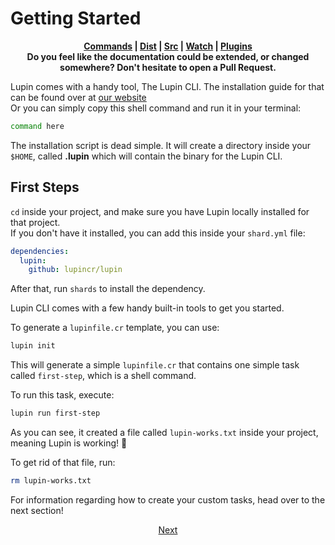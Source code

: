 # Getting Started

<p align="center">
  <b>
    <a href="#">Commands</a> | <a href="#">Dist</a> | <a href="#">Src</a> | <a href="#">Watch</a> | <a href="#">Plugins</a>
    <br>
    Do you feel like the documentation could be extended, or changed somewhere? Don't hesitate to open a Pull Request.
  </b>
</p>

Lupin comes with a handy tool, The Lupin CLI. The installation guide for that can be found over at [our website](http://lupincr.com) \
Or you can simply copy this shell command and run it in your terminal:

```sh
command here
```

The installation script is dead simple. It will create a directory inside your `$HOME`, called **.lupin** which will contain the binary for the Lupin CLI.

## First Steps

`cd` inside your project, and make sure you have Lupin locally installed for that project. \
If you don't have it installed, you can add this inside your `shard.yml` file:

```yaml
dependencies:
  lupin:
    github: lupincr/lupin
```

After that, run `shards` to install the dependency.

Lupin CLI comes with a few handy built-in tools to get you started.

To generate a `lupinfile.cr` template, you can use:

```sh
lupin init
```

This will generate a simple `lupinfile.cr` that contains one simple task called `first-step`, which is a shell command.

To run this task, execute:

```sh
lupin run first-step
```

As you can see, it created a file called `lupin-works.txt` inside your project, meaning Lupin is working! :tada:

To get rid of that file, run:

```sh
rm lupin-works.txt
```

For information regarding how to create your custom tasks, head over to the next section!

<p align="center">
  <a href="#">Next</a>
</p>
